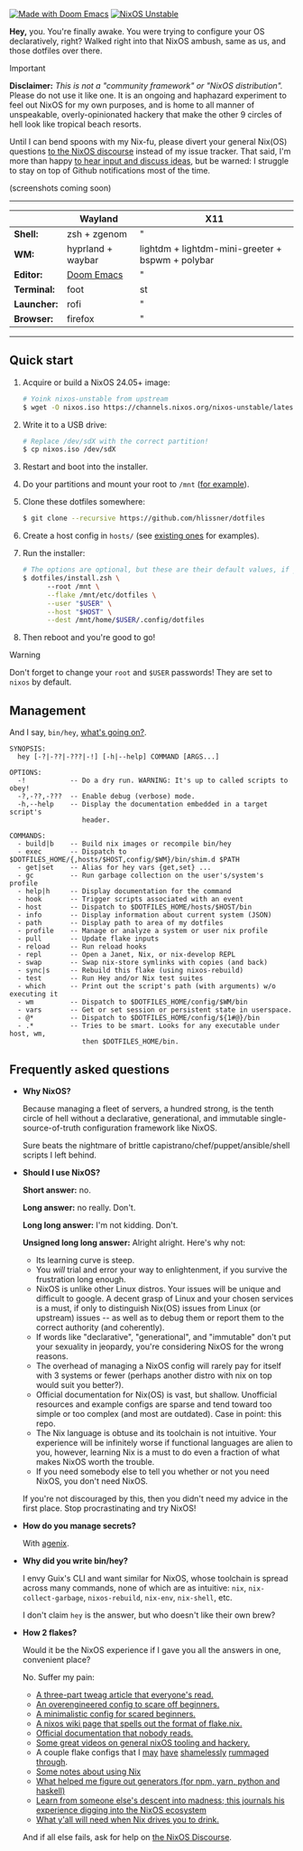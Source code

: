 [![Made with Doom Emacs](https://img.shields.io/badge/Made_with-Doom_Emacs-blueviolet.svg?style=flat-square&logo=GNU%20Emacs&logoColor=white)](https://github.com/doomemacs)
[![NixOS Unstable](https://img.shields.io/badge/NixOS-24.05-blue.svg?style=flat-square&logo=NixOS&logoColor=white)](https://nixos.org)

**Hey,** you. You're finally awake. You were trying to configure your OS
declaratively, right? Walked right into that NixOS ambush, same as us, and those
dotfiles over there.

> [!IMPORTANT]
> **Disclaimer:** _This is not a "community framework" or "NixOS distribution"._
> Please do not use it like one. It is an ongoing and haphazard experiment to
> feel out NixOS for my own purposes, and is home to all manner of unspeakable,
> overly-opinionated hackery that make the other 9 circles of hell look like
> tropical beach resorts.
>
> Until I can bend spoons with my Nix-fu, please divert your general Nix(OS)
> questions [to the NixOS discourse][nixos-discourse] instead of my issue
> tracker. That said, I'm more than happy [to hear input and discuss
> ideas](/discussions),  but be warned: I struggle to stay on top of Github
> notifications most of the time.

(screenshots coming soon)

------

|               | Wayland                 | X11                                              |
|---------------|-------------------------|--------------------------------------------------|
| **Shell:**    | zsh + zgenom            | "                                                |
| **WM:**       | hyprland + waybar       | lightdm + lightdm-mini-greeter + bspwm + polybar |
| **Editor:**   | [Doom Emacs][doomemacs] | "                                                |
| **Terminal:** | foot                    | st                                               |
| **Launcher:** | rofi                    | "                                                |
| **Browser:**  | firefox                 | "                                                |

-----

## Quick start

1. Acquire or build a NixOS 24.05+ image:
   ```sh
   # Yoink nixos-unstable from upstream
   $ wget -O nixos.iso https://channels.nixos.org/nixos-unstable/latest-nixos-minimal-x86_64-linux.iso
   ```

2. Write it to a USB drive:
   ```sh
   # Replace /dev/sdX with the correct partition!
   $ cp nixos.iso /dev/sdX
   ```
   
3. Restart and boot into the installer.

4. Do your partitions and mount your root to `/mnt` ([for
   example](hosts/udon/README.org)).

5. Clone these dotfiles somewhere:
   ```sh
   $ git clone --recursive https://github.com/hlissner/dotfiles
   ```
   
6. Create a host config in `hosts/` (see [existing ones](hosts/) for examples).

7. Run the installer:
   ```sh
   # The options are optional, but these are their default values, if you omit them.
   $ dotfiles/install.zsh \ 
         --root /mnt \
         --flake /mnt/etc/dotfiles \
         --user "$USER" \
         --host "$HOST" \
         --dest /mnt/home/$USER/.config/dotfiles
   ```

8. Then reboot and you're good to go!

> [!WARNING]
> Don't forget to change your `root` and `$USER` passwords! They are set to
> `nixos` by default.


## Management

And I say, `bin/hey`, [what's going on?](https://youtu.be/ZZ5LpwO-An4).

```
SYNOPSIS:
  hey [-?|-??|-???|-!] [-h|--help] COMMAND [ARGS...]

OPTIONS:
  -!           -- Do a dry run. WARNING: It's up to called scripts to obey!
  -?,-??,-???  -- Enable debug (verbose) mode.
  -h,--help    -- Display the documentation embedded in a target script's
                  header.

COMMANDS:
  - build|b    -- Build nix images or recompile bin/hey
  - exec       -- Dispatch to $DOTFILES_HOME/{,hosts/$HOST,config/$WM}/bin/shim.d $PATH
  - get|set    -- Alias for hey vars {get,set} ...
  - gc         -- Run garbage collection on the user's/system's profile
  - help|h     -- Display documentation for the command
  - hook       -- Trigger scripts associated with an event
  - host       -- Dispatch to $DOTFILES_HOME/hosts/$HOST/bin
  - info       -- Display information about current system (JSON)
  - path       -- Display path to area of my dotfiles
  - profile    -- Manage or analyze a system or user nix profile
  - pull       -- Update flake inputs
  - reload     -- Run reload hooks
  - repl       -- Open a Janet, Nix, or nix-develop REPL
  - swap       -- Swap nix-store symlinks with copies (and back)
  - sync|s     -- Rebuild this flake (using nixos-rebuild)
  - test       -- Run Hey and/or Nix test suites
  - which      -- Print out the script's path (with arguments) w/o executing it
  - wm         -- Dispatch to $DOTFILES_HOME/config/$WM/bin
  - vars       -- Get or set session or persistent state in userspace.
  - @*         -- Dispatch to $DOTFILES_HOME/config/${1#@}/bin
  - .*         -- Tries to be smart. Looks for any executable under host, wm,
                  then $DOTFILES_HOME/bin.
```

## Frequently asked questions

+ **Why NixOS?**

  Because managing a fleet of servers, a hundred strong, is the tenth circle of
  hell without a declarative, generational, and immutable single-source-of-truth
  configuration framework like NixOS.
  
  Sure beats the nightmare of brittle capistrano/chef/puppet/ansible/shell
  scripts I left behind.

+ **Should I use NixOS?**

  **Short answer:** no.
  
  **Long answer:** no really. Don't.
  
  **Long long answer:** I'm not kidding. Don't.
  
  **Unsigned long long answer:** Alright alright. Here's why not:

  - Its learning curve is steep.
  - You _will_ trial and error your way to enlightenment, if you survive the
    frustration long enough.
  - NixOS is unlike other Linux distros. Your issues will be unique and
    difficult to google. A decent grasp of Linux and your chosen services is a
    must, if only to distinguish Nix(OS) issues from Linux (or upstream) issues
    -- as well as to debug them or report them to the correct authority (and
    coherently).
  - If words like "declarative", "generational", and "immutable" don't put your
    sexuality in jeopardy, you're considering NixOS for the wrong reasons.
  - The overhead of managing a NixOS config will rarely pay for itself with 3
    systems or fewer (perhaps another distro with nix on top would suit you
    better?).
  - Official documentation for Nix(OS) is vast, but shallow. Unofficial
    resources and example configs are sparse and tend toward too simple or too
    complex (and most are outdated). Case in point: this repo.
  - The Nix language is obtuse and its toolchain is not intuitive. Your
    experience will be infinitely worse if functional languages are alien to
    you, however, learning Nix is a must to do even a fraction of what makes
    NixOS worth the trouble.
  - If you need somebody else to tell you whether or not you need NixOS, you
    don't need NixOS.

  If you're not discouraged by this, then you didn't need my advice in the first
  place. Stop procrastinating and try NixOS!
  
+ **How do you manage secrets?**

  With [agenix].

+ **Why did you write bin/hey?**

  I envy Guix's CLI and want similar for NixOS, whose toolchain is spread across
  many commands, none of which are as intuitive: `nix`, `nix-collect-garbage`,
  `nixos-rebuild`, `nix-env`, `nix-shell`, etc.
  
  I don't claim `hey` is the answer, but who doesn't like their own brew?
 
+ **How 2 flakes?**

  Would it be the NixOS experience if I gave you all the answers in one,
  convenient place?
  
  No. Suffer my pain:
  
  - [A three-part tweag article that everyone's read.](https://www.tweag.io/blog/2020-05-25-flakes/)
  - [An overengineered config to scare off beginners.](https://github.com/divnix/devos)
  - [A minimalistic config for scared beginners.](https://github.com/colemickens/nixos-flake-example)
  - [A nixos wiki page that spells out the format of flake.nix.](https://wiki.nixos.org/wiki/Flakes)
  - [Official documentation that nobody reads.](https://nixos.org/learn.html)
  - [Some great videos on general nixOS tooling and hackery.](https://www.youtube.com/channel/UC-cY3DcYladGdFQWIKL90SQ)
  - A couple flake configs that I 
    [may](https://github.com/LEXUGE/nixos) 
    [have](https://github.com/bqv/nixrc)
    [shamelessly](https://git.sr.ht/~dunklecat/nixos-config/tree)
    [rummaged](https://github.com/utdemir/dotfiles)
    [through](https://github.com/purcell/dotfiles).
  - [Some notes about using Nix](https://github.com/justinwoo/nix-shorts)
  - [What helped me figure out generators (for npm, yarn, python and haskell)](https://myme.no/posts/2020-01-26-nixos-for-development.html)
  - [Learn from someone else's descent into madness; this journals his
    experience digging into the NixOS
    ecosystem](https://www.ianthehenry.com/posts/how-to-learn-nix/introduction/)
  - [What y'all will need when Nix drives you to drink.](https://www.youtube.com/watch?v=Eni9PPPPBpg)

  And if all else fails, ask for help on [the NixOS Discourse][nixos-discourse].


[nixos-discourse]: https://discourse.nixos.org
[doomemacs]: https://github.com/doomemacs/doomemacs
[agenix]: https://github.com/ryantm/agenix
